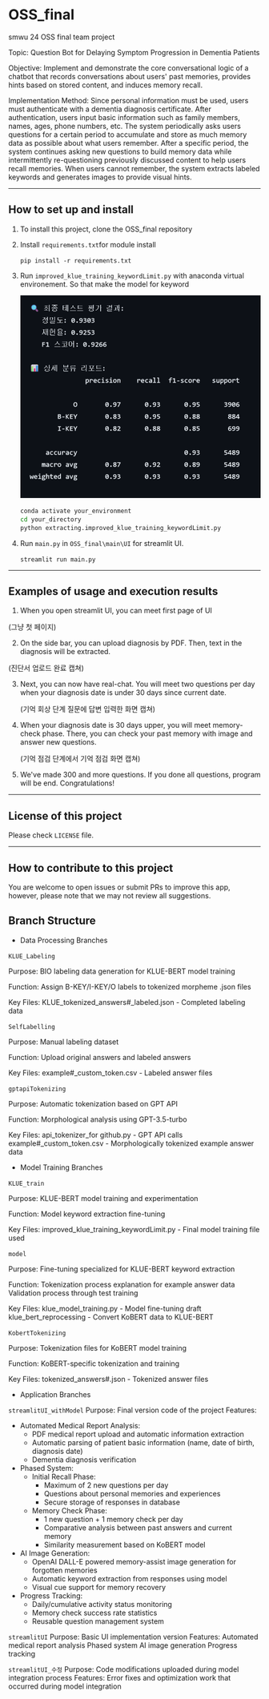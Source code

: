 # OSS_final
smwu 24 OSS final team project

Topic: Question Bot for Delaying Symptom Progression in Dementia Patients

Objective: Implement and demonstrate the core conversational logic of a chatbot that records conversations about users' past memories, provides hints based on stored content, and induces memory recall.

Implementation Method: Since personal information must be used, users must authenticate with a dementia diagnosis certificate. After authentication, users input basic information such as family members, names, ages, phone numbers, etc. The system periodically asks users questions for a certain period to accumulate and store as much memory data as possible about what users remember. After a specific period, the system continues asking new questions to build memory data while intermittently re-questioning previously discussed content to help users recall memories. When users cannot remember, the system extracts labeled keywords and generates images to provide visual hints.

---

## How to set up and install

1. To install this project, clone the OSS_final repository

2. Install `requirements.txt`for module install

   `pip install -r requirements.txt`

3. Run `improved_klue_training_keywordLimit.py` with anaconda virtual environement. So that make the model for keyword

   ![모델 학습 결과](https://github.com/pradahk/OSS_final/blob/main/model_final_result.png)

   ```bash
   conda activate your_environment
   cd your_directory
   python extracting.improved_klue_training_keywordLimit.py

5. Run `main.py` in `OSS_final\main\UI` for streamlit UI.

   `streamlit run main.py`
   
---

## Examples of usage and execution results

1. When you open streamlit UI, you can meet first page of UI

  (그냥 첫 페이지)

2. On the side bar, you can upload diagnosis by PDF. Then, text in the diagnosis will be extracted.

  (진단서 업로드 완료 캡쳐)

3. Next, you can now have real-chat. You will meet two questions per day when your diagnosis date is under 30 days since current date.

   (기억 회상 단계 질문에 답변 입력한 화면 캡쳐)

4. When your diagnosis date is 30 days upper, you will meet memory-check phase. There, you can check your past memory with image and answer new questions.

   (기억 점검 단계에서 기억 점검 화면 캡쳐)

5. We've made 300 and more questions. If you done all questions, program will be end. Congratulations!

---

## License of this project

Please check `LICENSE` file.

---

## How to contribute to this project

You are welcome to open issues or submit PRs to improve this app, however, please note that we may not review all suggestions.

## Branch Structure

- Data Processing Branches

`KLUE_Labeling`

Purpose: BIO labeling data generation for KLUE-BERT model training

Function: Assign B-KEY/I-KEY/O labels to tokenized morpheme .json files

Key Files:
 KLUE_tokenized_answers#_labeled.json - Completed labeling data

`SelfLabelling`

Purpose: Manual labeling dataset

Function: Upload original answers and labeled answers

Key Files:
 example#_custom_token.csv - Labeled answer files


`gptapiTokenizing`

Purpose: Automatic tokenization based on GPT API

Function: Morphological analysis using GPT-3.5-turbo

Key Files:
 api_tokenizer_for github.py - GPT API calls
 example#_custom_token.csv - Morphologically tokenized example answer data


- Model Training Branches
  
`KLUE_train`

Purpose: KLUE-BERT model training and experimentation

Function: Model keyword extraction fine-tuning

Key Files:
 improved_klue_training_keywordLimit.py - Final model training file used


`model`

Purpose: Fine-tuning specialized for KLUE-BERT keyword extraction

Function:
 Tokenization process explanation for example answer data
 Validation process through test training
 
Key Files:
 klue_model_training.py - Model fine-tuning draft
 klue_bert_reprocessing - Convert KoBERT data to KLUE-BERT

`KobertTokenizing`

Purpose: Tokenization files for KoBERT model training

Function: KoBERT-specific tokenization and training

Key Files:
 tokenized_answers#.json - Tokenized answer files


- Application Branches

`streamlitUI_withModel`
Purpose: Final version code of the project
Features:
  - Automated Medical Report Analysis: 
    - PDF medical report upload and automatic information extraction
    - Automatic parsing of patient basic information (name, date of birth, diagnosis date)
    - Dementia diagnosis verification
  - Phased System:
    - Initial Recall Phase: 
      - Maximum of 2 new questions per day
      - Questions about personal memories and experiences
      - Secure storage of responses in database
    - Memory Check Phase: 
      - 1 new question + 1 memory check per day
      - Comparative analysis between past answers and current memory
      - Similarity measurement based on KoBERT model
  - AI Image Generation: 
    - OpenAI DALL-E powered memory-assist image generation for forgotten memories
    - Automatic keyword extraction from responses using model
    - Visual cue support for memory recovery
  - Progress Tracking: 
    - Daily/cumulative activity status monitoring
    - Memory check success rate statistics
    - Reusable question management system

`streamlitUI`
Purpose: Basic UI implementation version
Features:
 Automated medical report analysis
 Phased system
 AI image generation
 Progress tracking

`streamlitUI_수정`
Purpose: Code modifications uploaded during model integration process
Features: 
 Error fixes and optimization work that occurred during model integration
